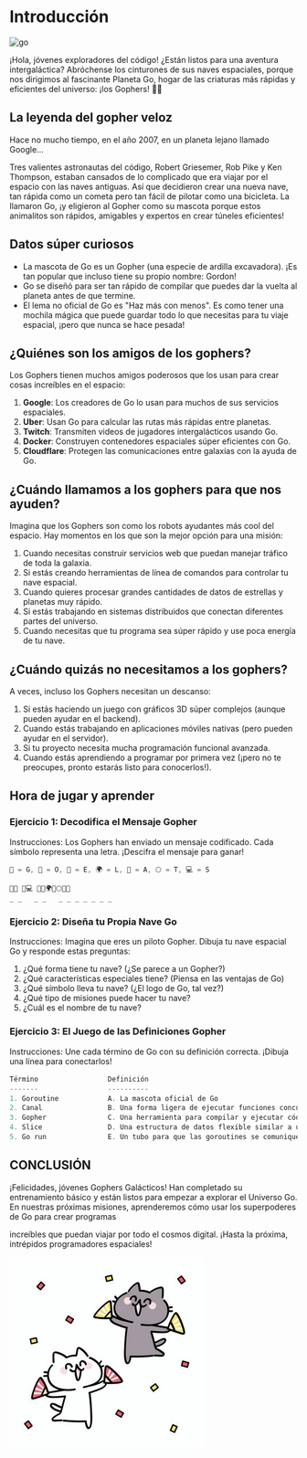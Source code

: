 # Introducción

![go](../images/la_búsqueda_del_tesoro_go.png)

¡Hola, jóvenes exploradores del código! ¿Están listos para una aventura intergaláctica? Abróchense los cinturones de sus naves espaciales, porque nos dirigimos al fascinante Planeta Go, hogar de las criaturas más rápidas y eficientes del universo: ¡los Gophers! 🚀🐹

## La leyenda del gopher veloz

Hace no mucho tiempo, en el año 2007, en un planeta lejano llamado Google...

Tres valientes astronautas del código, Robert Griesemer, Rob Pike y Ken Thompson, estaban cansados de lo complicado que era viajar por el espacio con las naves antiguas. Así que decidieron crear una nueva nave, tan rápida como un cometa pero tan fácil de pilotar como una bicicleta. La llamaron Go, ¡y eligieron al Gopher como su mascota porque estos animalitos son rápidos, amigables y expertos en crear túneles eficientes!

## Datos súper curiosos

* La mascota de Go es un Gopher (una especie de ardilla excavadora). ¡Es tan popular que incluso tiene su propio nombre: Gordon!
* Go se diseñó para ser tan rápido de compilar que puedes dar la vuelta al planeta antes de que termine.
* El lema no oficial de Go es "Haz más con menos". Es como tener una mochila mágica que puede guardar todo lo que necesitas para tu viaje espacial, ¡pero que nunca se hace pesada!

## ¿Quiénes son los amigos de los gophers?

Los Gophers tienen muchos amigos poderosos que los usan para crear cosas increíbles en el espacio:

1. **Google**: Los creadores de Go lo usan para muchos de sus servicios espaciales.
2. **Uber**: Usan Go para calcular las rutas más rápidas entre planetas.
3. **Twitch**: Transmiten videos de jugadores intergalácticos usando Go.
4. **Docker**: Construyen contenedores espaciales súper eficientes con Go.
5. **Cloudflare**: Protegen las comunicaciones entre galaxias con la ayuda de Go.

## ¿Cuándo llamamos a los gophers para que nos ayuden?

Imagina que los Gophers son como los robots ayudantes más cool del espacio. Hay momentos en los que son la mejor opción para una misión:

1. Cuando necesitas construir servicios web que puedan manejar tráfico de toda la galaxia.
2. Si estás creando herramientas de línea de comandos para controlar tu nave espacial.
3. Cuando quieres procesar grandes cantidades de datos de estrellas y planetas muy rápido.
4. Si estás trabajando en sistemas distribuidos que conectan diferentes partes del universo.
5. Cuando necesitas que tu programa sea súper rápido y use poca energía de tu nave.

## ¿Cuándo quizás no necesitamos a los gophers?

A veces, incluso los Gophers necesitan un descanso:

1. Si estás haciendo un juego con gráficos 3D súper complejos (aunque pueden ayudar en el backend).
2. Cuando estás trabajando en aplicaciones móviles nativas (pero pueden ayudar en el servidor).
3. Si tu proyecto necesita mucha programación funcional avanzada.
4. Cuando estás aprendiendo a programar por primera vez (¡pero no te preocupes, pronto estarás listo para conocerlos!).

## Hora de jugar y aprender

### Ejercicio 1: Decodifica el Mensaje Gopher

Instrucciones: Los Gophers han enviado un mensaje codificado. Cada símbolo representa una letra. ¡Descifra el mensaje para ganar!

```go
🐹 = G, 🚀 = O, 🌟 = E, 🌍 = L, 🌈 = A, 🌕 = T, 💻 = S

🐹🚀 🌟💻 🐹🌈🌍🌈🌕🌟🚀
_ _   _ _   _ _ _ _ _ _ _
```

### Ejercicio 2: Diseña tu Propia Nave Go

Instrucciones: Imagina que eres un piloto Gopher. Dibuja tu nave espacial Go y responde estas preguntas:

1. ¿Qué forma tiene tu nave? (¿Se parece a un Gopher?)
2. ¿Qué características especiales tiene? (Piensa en las ventajas de Go)
3. ¿Qué símbolo lleva tu nave? (¿El logo de Go, tal vez?)
4. ¿Qué tipo de misiones puede hacer tu nave?
5. ¿Cuál es el nombre de tu nave?

### Ejercicio 3: El Juego de las Definiciones Gopher

Instrucciones: Une cada término de Go con su definición correcta. ¡Dibuja una línea para conectarlos!

```go
Término                 Definición
-------                 ----------
1. Goroutine            A. La mascota oficial de Go
2. Canal                B. Una forma ligera de ejecutar funciones concurrentemente
3. Gopher               C. Una herramienta para compilar y ejecutar código Go
4. Slice                D. Una estructura de datos flexible similar a un array
5. Go run               E. Un tubo para que las goroutines se comuniquen
```

## CONCLUSIÓN

¡Felicidades, jóvenes Gophers Galácticos! Han completado su entrenamiento básico y están listos para empezar a explorar el Universo Go. En nuestras próximas misiones, aprenderemos cómo usar los superpoderes de Go para crear programas

increíbles que puedan viajar por todo el cosmos digital. ¡Hasta la próxima, intrépidos programadores espaciales!

![gato](../images/Gatocelebrar.jpeg)
